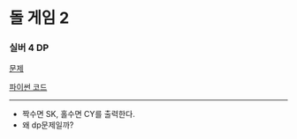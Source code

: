 # 돌 게임 2
### 실버 4 DP
[문제](https://www.acmicpc.net/problem/9656)

[파이썬 코드](9656.py)

---

- 짝수면 SK, 홀수면 CY를 출력한다.
- 왜 dp문제일까?